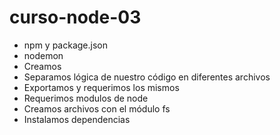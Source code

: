 # curso-node-03

* npm y package.json
* nodemon
* Creamos 
* Separamos lógica de nuestro código en diferentes archivos
* Exportamos y requerimos los mismos
* Requerimos modulos de node
* Creamos archivos con el módulo fs
* Instalamos dependencias